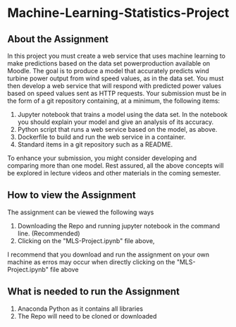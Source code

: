 # Machine-Learning-Statistics-Project

## About the Assignment
In this project you must create a web service that uses machine learning to make predictions based on the data set powerproduction available on Moodle. The goal is to
produce a model that accurately predicts wind turbine power output from wind speed values, as in the data set. You must then develop a web service that will respond with
predicted power values based on speed values sent as HTTP requests. Your submission must be in the form of a git repository containing, at a minimum, the following items:

  1. Jupyter notebook that trains a model using the data set. In the notebook you should explain your model and give an analysis of its accuracy.
  2. Python script that runs a web service based on the model, as above.
  3. Dockerfile to build and run the web service in a container.
  4. Standard items in a git repository such as a README.
  
To enhance your submission, you might consider developing and comparing more than one model. Rest assured, all the above concepts will be explored in lecture videos and other materials in the coming semester.


## How to view the Assignment

The assignment can be viewed the following ways

1. Downloading the Repo and running jupyter notebook in the command line. (Recommended)
2. Clicking on the "MLS-Project.ipynb" file above,

I recommend that you download and run the assignment on your own machine as erros may occur when directly clicking on the "MLS-Project.ipynb" file above

## What is needed to run the Assignment

1. Anaconda Python as it contains all libraries
2. The Repo will need to be cloned or downloaded
